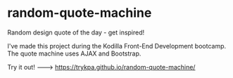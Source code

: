 # random-quote-machine

Random design quote of the day - get inspired!

I've made this project during the Kodilla Front-End Development bootcamp. The quote machine uses AJAX and Bootstrap.

Try it out! ---> https://trykpa.github.io/random-quote-machine/
